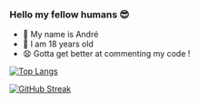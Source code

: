 ### Hello my fellow humans 😎

- 💬 My name is André
- 🎈 I am 18 years old
- 😧 Gotta get better at commenting my code !

[![Top Langs](https://github-readme-stats.vercel.app/api/top-langs/?username=andrebtw&count_private=true&show_icons=true&theme=midnight-purple)](https://github.com/anuraghazra/github-readme-stats)

[![GitHub Streak](https://github-readme-streak-stats.herokuapp.com/?user=andrebtw)](https://git.io/streak-stats)
